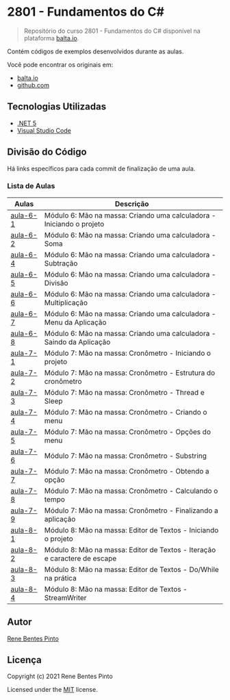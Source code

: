 # 2801 - Fundamentos do C\#

> Repositório do curso 2801 - Fundamentos do C# disponível na plataforma [balta.io](https://balta.io).

Contém códigos de exemplos desenvolvidos durante as aulas.

Você pode encontrar os originais em:

- [balta.io](https://balta.io/cursos/fundamentos-csharp)
- [github.com](https://github.com/balta-io/2801)

## Tecnologias Utilizadas

- [.NET 5](https://dotnet.microsoft.com/download)
- [Visual Studio Code](https://code.visualstudio.com/download)

## Divisão do Código

Há links específicos para cada commit de finalização de uma aula.

### Lista de Aulas

| Aulas                            | Descrição                                                                 |
| -------------------------------- | ------------------------------------------------------------------------- |
| [aula-6-1](../../commit/cd77a90) | Módulo 6: Mão na massa: Criando uma calculadora - Iniciando o projeto     |
| [aula-6-2](../../commit/63971bf) | Módulo 6: Mão na massa: Criando uma calculadora - Soma                    |
| [aula-6-4](../../commit/ef61209) | Módulo 6: Mão na massa: Criando uma calculadora - Subtração               |
| [aula-6-5](../../commit/c04a45f) | Módulo 6: Mão na massa: Criando uma calculadora - Divisão                 |
| [aula-6-6](../../commit/d5bbfb3) | Módulo 6: Mão na massa: Criando uma calculadora - Multiplicação           |
| [aula-6-7](../../commit/7892d1d) | Módulo 6: Mão na massa: Criando uma calculadora - Menu da Aplicação       |
| [aula-6-8](../../commit/106d7f4) | Módulo 6: Mão na massa: Criando uma calculadora - Saindo da Aplicação     |
| [aula-7-1](../../commit/3299cba) | Módulo 7: Mão na massa: Cronômetro - Iniciando o projeto                  |
| [aula-7-2](../../commit/50cc0fa) | Módulo 7: Mão na massa: Cronômetro - Estrutura do cronômetro              |
| [aula-7-3](../../commit/370581b) | Módulo 7: Mão na massa: Cronômetro - Thread e Sleep                       |
| [aula-7-4](../../commit/6684014) | Módulo 7: Mão na massa: Cronômetro - Criando o menu                       |
| [aula-7-5](../../commit/f01368e) | Módulo 7: Mão na massa: Cronômetro - Opções do menu                       |
| [aula-7-6](../../commit/41d292a) | Módulo 7: Mão na massa: Cronômetro - Substring                            |
| [aula-7-7](../../commit/cb5d01d) | Módulo 7: Mão na massa: Cronômetro - Obtendo a opção                      |
| [aula-7-8](../../commit/35df6bd) | Módulo 7: Mão na massa: Cronômetro - Calculando o tempo                   |
| [aula-7-9](../../commit/8e348e7) | Módulo 7: Mão na massa: Cronômetro - Finalizando a aplicação              |
| [aula-8-1](../../commit/b114895) | Módulo 8: Mão na massa: Editor de Textos - Iniciando o projeto            |
| [aula-8-2](../../commit/eceff6e) | Módulo 8: Mão na massa: Editor de Textos - Iteração e caractere de escape |
| [aula-8-3](../../commit/399ce53) | Módulo 8: Mão na massa: Editor de Textos - Do/While na prática            |
| [aula-8-4](../../commit/a51b08d) | Módulo 8: Mão na massa: Editor de Textos - StreamWriter                   |

## Autor

[Rene Bentes Pinto](http://github.com/renebentes)

## Licença

Copyright (c) 2021 Rene Bentes Pinto

Licensed under the [MIT](LICENSE) license.
